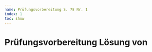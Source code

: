 ```yaml
---
name: Prüfungsvorbereitung S. 78 Nr. 1
index: 1
toc: show
---
```


# Prüfungsvorbereitung Lösung von <Name einsetzen>
